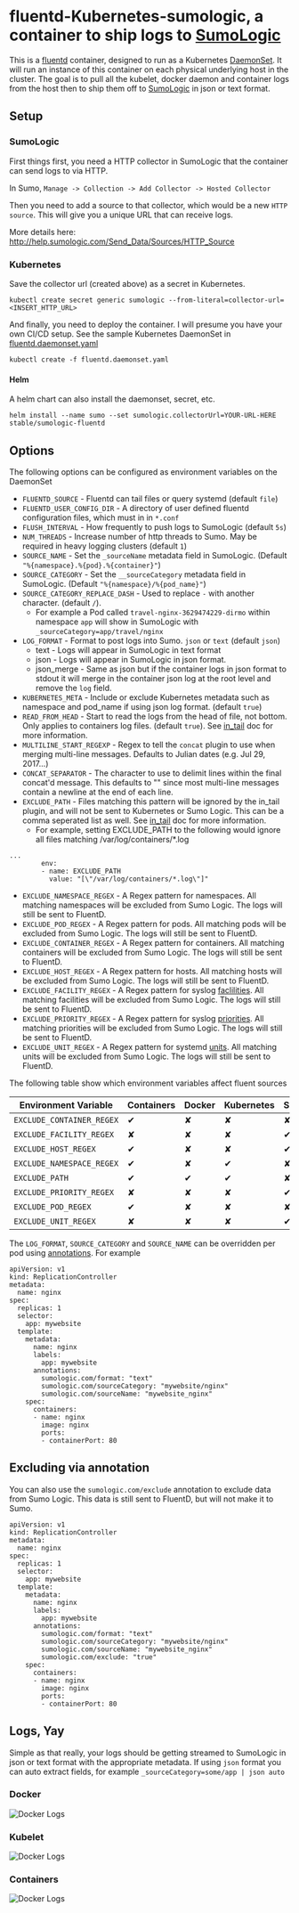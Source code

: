 # fluentd-Kubernetes-sumologic, a container to ship logs to [SumoLogic](http://www.sumologic.com)

This is a [fluentd](http://www.fluentd.org/) container, designed to run as a Kubernetes [DaemonSet](http://kubernetes.io/docs/admin/daemons/). It will run an instance of this container on each physical underlying host in the cluster. The goal is to pull all the kubelet, docker daemon and container logs from the host then to ship them off to [SumoLogic](https://www.sumologic.com/) in json or text format.

## Setup
### SumoLogic
First things first, you need a HTTP collector in SumoLogic that the container can send logs to via HTTP.

In Sumo, `Manage -> Collection -> Add Collector -> Hosted Collector`

Then you need to add a source to that collector, which would be a new `HTTP source`. This will give you a unique URL that can receive logs.

More details here: http://help.sumologic.com/Send_Data/Sources/HTTP_Source

### Kubernetes
Save the collector url (created above) as a secret in Kubernetes.

```
kubectl create secret generic sumologic --from-literal=collector-url=<INSERT_HTTP_URL>
```

And finally, you need to deploy the container. I will presume you have your own CI/CD setup. See the sample Kubernetes DaemonSet in [fluentd.daemonset.yaml](fluentd.daemonset.yaml)

```
kubectl create -f fluentd.daemonset.yaml
```

#### Helm

A helm chart can also install the daemonset, secret, etc.

```
helm install --name sumo --set sumologic.collectorUrl=YOUR-URL-HERE stable/sumologic-fluentd
```

## Options

The following options can be configured as environment variables on the DaemonSet

* `FLUENTD_SOURCE` - Fluentd can tail files or query systemd (default `file`)
* `FLUENTD_USER_CONFIG_DIR` - A directory of user defined fluentd configuration files, which must in in `*.conf`
* `FLUSH_INTERVAL` - How frequently to push logs to SumoLogic (default `5s`)
* `NUM_THREADS` - Increase number of http threads to Sumo. May be required in heavy logging clusters (default `1`)
* `SOURCE_NAME` - Set the `_sourceName` metadata field in SumoLogic. (Default `"%{namespace}.%{pod}.%{container}"`)
* `SOURCE_CATEGORY` - Set the `__sourceCategory` metadata field in SumoLogic. (Default `"%{namespace}/%{pod_name}"`)
* `SOURCE_CATEGORY_REPLACE_DASH` - Used to replace `-` with another character. (default `/`).
  * For example a Pod called `travel-nginx-3629474229-dirmo` within namespace `app` will show in SumoLogic with `_sourceCategory=app/travel/nginx`
* `LOG_FORMAT` - Format to post logs into Sumo. `json` or `text` (default `json`)
  * text - Logs will appear in SumoLogic in text format
  * json - Logs will appear in SumoLogic in json format.
  * json_merge - Same as json but if the container logs in json format to stdout it will merge in the container json log at the root level and remove the `log` field.
* `KUBERNETES_META` - Include or exclude Kubernetes metadata such as namespace and pod_name if using json log format. (default `true`)
* `READ_FROM_HEAD` - Start to read the logs from the head of file, not bottom. Only applies to containers log files. (default `true`). See [in_tail](http://docs.fluentd.org/v0.12/articles/in_tail#readfromhead) doc for more information.
* `MULTILINE_START_REGEXP` - Regex to tell the `concat` plugin to use when merging multi-line messages. Defaults to Julian dates (e.g. Jul 29, 2017...)
* `CONCAT_SEPARATOR` - The character to use to delimit lines within the final concat'd message. This defaults to "" since most multi-line messages contain a newline at the end of each line.
* `EXCLUDE_PATH` - Files matching this pattern will be ignored by the in_tail plugin, and will not be sent to Kubernetes or Sumo Logic.  This can be a comma seperated list as well.  See [in_tail](http://docs.fluentd.org/v0.12/articles/in_tail#excludepath) doc for more information.
  * For example, setting EXCLUDE_PATH to the following would ignore all files matching /var/log/containers/*.log
```
...
        env:
        - name: EXCLUDE_PATH
          value: "[\"/var/log/containers/*.log\"]"
```
 * `EXCLUDE_NAMESPACE_REGEX` - A Regex pattern for namespaces.  All matching namespaces will be excluded from Sumo Logic.  The logs will still be sent to FluentD.
 * `EXCLUDE_POD_REGEX` - A Regex pattern for pods.  All matching pods will be excluded from Sumo Logic.  The logs will still be sent to FluentD.
 * `EXCLUDE_CONTAINER_REGEX` - A Regex pattern for containers.  All matching containers will be excluded from Sumo Logic.  The logs will still be sent to FluentD.
 * `EXCLUDE_HOST_REGEX` - A Regex pattern for hosts.  All matching hosts will be excluded from Sumo Logic.  The logs will still be sent to FluentD.
 * `EXCLUDE_FACILITY_REGEX` - A Regex pattern for syslog [faclilities](https://en.wikipedia.org/wiki/Syslog#Facility).  All matching facilities will be excluded from Sumo Logic.  The logs will still be sent to FluentD.
 * `EXCLUDE_PRIORITY_REGEX` - A Regex pattern for syslog [priorities](https://en.wikipedia.org/wiki/Syslog#Severity_level).  All matching priorities will be excluded from Sumo Logic.  The logs will still be sent to FluentD.
 * `EXCLUDE_UNIT_REGEX` - A Regex pattern for systemd [units](https://www.freedesktop.org/software/systemd/man/systemd.unit.html).  All matching units will be excluded from Sumo Logic.  The logs will still be sent to FluentD.

The following table show which  environment variables affect fluent sources

| Environment Variable | Containers | Docker | Kubernetes | Systemd |
|----------------------|------------|--------|------------|---------|
| `EXCLUDE_CONTAINER_REGEX` | ✔ | ✘ | ✘ | ✘ |
| `EXCLUDE_FACILITY_REGEX` | ✘ | ✘ | ✘ | ✔ |
| `EXCLUDE_HOST_REGEX `| ✔ | ✘ | ✘ | ✔ |
| `EXCLUDE_NAMESPACE_REGEX` | ✔ | ✘ | ✔ | ✘ |
| `EXCLUDE_PATH` | ✔ | ✔ | ✔ | ✘ |
| `EXCLUDE_PRIORITY_REGEX` | ✘ | ✘ | ✘ | ✔ |
| `EXCLUDE_POD_REGEX` | ✔ | ✘ | ✘ | ✘ |
| `EXCLUDE_UNIT_REGEX` | ✘ | ✘ | ✘ | ✔ |

The `LOG_FORMAT`, `SOURCE_CATEGORY` and `SOURCE_NAME` can be overridden per pod using [annotations](http://kubernetes.io/v1.0/docs/user-guide/annotations.html). For example

```
apiVersion: v1
kind: ReplicationController
metadata:
  name: nginx
spec:
  replicas: 1
  selector:
    app: mywebsite
  template:
    metadata:
      name: nginx
      labels:
        app: mywebsite
      annotations:
        sumologic.com/format: "text"
        sumologic.com/sourceCategory: "mywebsite/nginx"
        sumologic.com/sourceName: "mywebsite_nginx"
    spec:
      containers:
      - name: nginx
        image: nginx
        ports:
        - containerPort: 80
```

## Excluding via annotation
You can also use the `sumologic.com/exclude` annotation to exclude data from Sumo Logic.  This data is still sent to FluentD, but will not make it to Sumo.

```
apiVersion: v1
kind: ReplicationController
metadata:
  name: nginx
spec:
  replicas: 1
  selector:
    app: mywebsite
  template:
    metadata:
      name: nginx
      labels:
        app: mywebsite
      annotations:
        sumologic.com/format: "text"
        sumologic.com/sourceCategory: "mywebsite/nginx"
        sumologic.com/sourceName: "mywebsite_nginx"
        sumologic.com/exclude: "true"
    spec:
      containers:
      - name: nginx
        image: nginx
        ports:
        - containerPort: 80
```

## Logs, Yay
Simple as that really, your logs should be getting streamed to SumoLogic in json or text format with the appropriate metadata. If using `json` format you can auto extract fields, for example `_sourceCategory=some/app | json auto`

### Docker
![Docker Logs](/screenshots/docker.png)

### Kubelet
![Docker Logs](/screenshots/kubelet.png)

### Containers
![Docker Logs](/screenshots/container.png)
